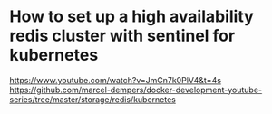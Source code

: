 # How to set up a high availability redis cluster with sentinel for kubernetes

https://www.youtube.com/watch?v=JmCn7k0PlV4&t=4s
https://github.com/marcel-dempers/docker-development-youtube-series/tree/master/storage/redis/kubernetes

